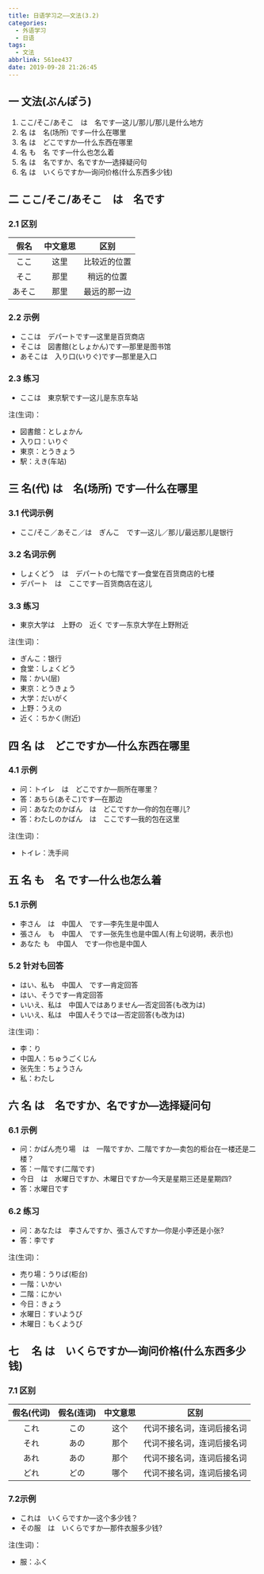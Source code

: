 ```yaml
---
title: 日语学习之——文法(3.2)
categories:
  - 外语学习
  - 日语
tags:
  - 文法
abbrlink: 561ee437
date: 2019-09-28 21:26:45
---
```

## 一 文法(ぶんぽう)
1. ここ/そこ/あそこ　は　名です—这儿/那儿/那儿是什么地方
2. 名 は　名(场所) です—什么在哪里
3. 名 は　どこですか—什么东西在哪里
4. 名 も　名 です—什么也怎么着
5. 名 は　名ですか、名ですか—选择疑问句
6. 名 は　いくらですか—询问价格(什么东西多少钱)

<!--more-->

## 二 ここ/そこ/あそこ　は　名です

### 2.1 区别
|  假名  | 中文意思 |     区别     |
| :----: | :------: | :----------: |
|  ここ  |   这里   | 比较近的位置 |
|  そこ  |   那里   |  稍远的位置  |
| あそこ |   那里   | 最远的那一边 |

### 2.2 示例
* ここは　デパートです—这里是百货商店
* そこは　図書館(としょかん)です—那里是图书馆
* あそこは　入り口(いりぐ)です—那里是入口

### 2.3 练习

* ここは　東京駅です—这儿是东京车站

注(生词)：     

- 図書館：としょかん
- 入り口：いりぐ
- 東京：とうきょう
- 駅：えき(车站)


## 三 名(代) は　名(场所) です—什么在哪里

### 3.1 代词示例

* ここ/そこ／あそこ／は　ぎんこ　です—这儿／那儿/最远那儿是银行

### 3.2 名词示例

* しょくどう　は　デパートの七階です—食堂在百货商店的七楼
* デパート　は　ここです—百货商店在这儿

### 3.3 练习

* 東京大学は　上野の　近く です—东京大学在上野附近

注(生词)：  

* ぎんこ：银行
* 食堂：しょくどう
* 階：かい(层)
* 東京：とうきょう
* 大学：だいがく
* 上野：うえの
* 近く：ちかく(附近)

## 四 名 は　どこですか—什么东西在哪里
### 4.1 示例

* 问：トイレ　は　どこですか—厕所在哪里？
* 答：あちら(あそこ)です—在那边
* 问：あなたのかばん　は　どこですか—你的包在哪儿?
* 答：わたしのかばん　は　ここです—我的包在这里


注(生词)：  

* トイレ：洗手间

## 五 名 も　名 です—什么也怎么着

### 5.1  示例

* 李さん　は　中国人　です—李先生是中国人
* 張さん　も　中国人　です—张先生也是中国人(有上句说明，表示也)
* あなた    も　中国人　です—你也是中国人

### 5.2 针对も回答

* はい、私も　中国人　です—肯定回答
* はい、そうです—肯定回答
* いいえ、私は　中国人ではありません—否定回答(も改为は)
* いいえ、私は　中国人そうでは—否定回答(も改为は)

注(生词)：  

* 李：り
* 中国人：ちゅうごくじん
* 张先生：ちょうさん
* 私：わたし

## 六 名 は　名ですか、名ですか—选择疑问句

###  6.1 示例

* 问：かばん売り場　は　一階ですか、二階ですか—卖包的柜台在一楼还是二楼？
* 答：一階です(二階です) 
* 今日　は　水曜日ですか、木曜日ですか—今天是星期三还是星期四?
* 答：水曜日です


### 6.2 练习

* 问：あなたは　李さんですか、張さんですか—你是小李还是小张?
* 答：李です

注(生词)：  　　

* 売り場：うりば(柜台)
* 一階：いかい
* 二階：にかい
* 今日：きょう
* 水曜日：すいようび
* 木曜日：もくようび

## 七 　名 は　いくらですか—询问价格(什么东西多少钱)

### 7.1 区别

| 假名(代词) | 假名(连词) | 中文意思 |            区别            |
| :--------: | :--------: | :------: | :------------------------: |
|    これ    |    この    |   这个   | 代词不接名词，连词后接名词 |
|    それ    |    あの    |   那个   | 代词不接名词，连词后接名词 |
|    あれ    |    あの    |   那个   | 代词不接名词，连词后接名词 |
|    どれ    |    どの    |   哪个   | 代词不接名词，连词后接名词 |


### 7.2示例

* これは　いくらですか—这个多少钱？
* その服　は　いくらですか—那件衣服多少钱?

注(生词)：  

* 服：ふく